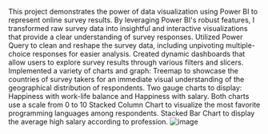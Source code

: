 This project demonstrates the power of data visualization using Power BI to represent online survey results. By leveraging Power BI's robust features, I transformed raw survey data into insightful and interactive visualizations that provide a clear understanding of survey responses.
Utilized Power Query to clean and reshape the survey data, including unpivoting multiple-choice responses for easier analysis.
Created dynamic dashboards that allow users to explore survey results through various filters and slicers.
Implemented a variety of charts and graph:
Treemap to showcase the countries of survey takers for an immediate visual understanding of the geographical distribution of respondents.
Two gauge charts to display: Happiness with work-life balance and Happiness with salary. Both charts use a scale from 0 to 10
Stacked Column Chart to visualize the most favorite programming languages among respondents. 
Stacked Bar Chart to display the average high salary according to profession. 
![image](https://github.com/RiddhiiAgrawal/PowerBI_Project/assets/154056712/c58ef860-8779-4cf2-9e4f-85cf9d26c63f)
